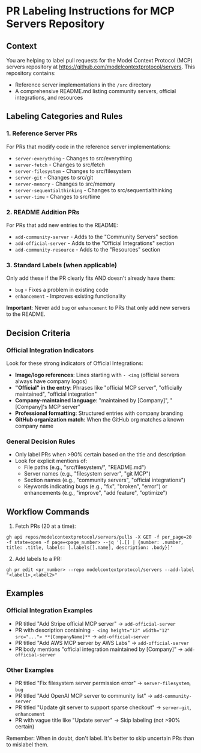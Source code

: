 # PR Labeling Instructions for MCP Servers Repository

## Context
You are helping to label pull requests for the Model Context Protocol (MCP) servers repository at https://github.com/modelcontextprotocol/servers. This repository contains:
- Reference server implementations in the `/src` directory
- A comprehensive README.md listing community servers, official integrations, and resources

## Labeling Categories and Rules

### 1. Reference Server PRs
For PRs that modify code in the reference server implementations:
- `server-everything` - Changes to src/everything
- `server-fetch` - Changes to src/fetch
- `server-filesystem` - Changes to src/filesystem
- `server-git` - Changes to src/git
- `server-memory` - Changes to src/memory
- `server-sequentialthinking` - Changes to src/sequentialthinking
- `server-time` - Changes to src/time

### 2. README Addition PRs
For PRs that add new entries to the README:
- `add-community-server` - Adds to the "Community Servers" section
- `add-official-server` - Adds to the "Official Integrations" section
- `add-community-resource` - Adds to the "Resources" section

### 3. Standard Labels (when applicable)
Only add these if the PR clearly fits AND doesn't already have them:
- `bug` - Fixes a problem in existing code
- `enhancement` - Improves existing functionality

**Important**: Never add `bug` or `enhancement` to PRs that only add new servers to the README.

## Decision Criteria

### Official Integration Indicators
Look for these strong indicators of Official Integrations:
- **Image/logo references**: Lines starting with `- <img` (official servers always have company logos)
- **"Official" in the entry**: Phrases like "official MCP server", "officially maintained", "official integration"
- **Company-maintained language**: "maintained by [Company]", "[Company]'s MCP server"
- **Professional formatting**: Structured entries with company branding
- **GitHub organization match**: When the GitHub org matches a known company name

### General Decision Rules
- Only label PRs when >90% certain based on the title and description
- Look for explicit mentions of:
  - File paths (e.g., "src/filesystem/", "README.md")
  - Server names (e.g., "filesystem server", "git MCP")
  - Section names (e.g., "community servers", "official integrations")
  - Keywords indicating bugs (e.g., "fix", "broken", "error") or enhancements (e.g., "improve", "add feature", "optimize")

## Workflow Commands

1. Fetch PRs (20 at a time):

```shell
gh api repos/modelcontextprotocol/servers/pulls -X GET -f per_page=20 -f state=open -f page=<page_number> --jq '[.[] | {number: .number, title: .title, labels: [.labels[].name], description: .body}]'
```

2. Add labels to a PR:

```shell
gh pr edit <pr_number> --repo modelcontextprotocol/servers --add-label "<label1>,<label2>"
```

## Examples

### Official Integration Examples
- PR titled "Add Stripe official MCP server" → `add-official-server`
- PR with description containing `- <img height="12" width="12" src="..."> **[CompanyName]**` → `add-official-server`
- PR titled "Add AWS MCP server by AWS Labs" → `add-official-server`
- PR body mentions "official integration maintained by [Company]" → `add-official-server`

### Other Examples
- PR titled "Fix filesystem server permission error" → `server-filesystem`, `bug`
- PR titled "Add OpenAI MCP server to community list" → `add-community-server`
- PR titled "Update git server to support sparse checkout" → `server-git`, `enhancement`
- PR with vague title like "Update server" → Skip labeling (not >90% certain)

Remember: When in doubt, don't label. It's better to skip uncertain PRs than to mislabel them.
